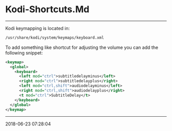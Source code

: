 # Kodi-Shortcuts.Md

----------------------------------------- 
Kodi keymapping is located in:
``` bash
/usr/share/kodi/system/keymaps/keyboard.xml
```

To add something like shortcut for adjusting the volume you can add the following
snippet:

``` xml
<keymap>
  <global>
    <keyboard>
      <left mod="ctrl">subtitledelayminus</left>
      <right mod="ctrl">subtitledelayplus</right>
      <left mod="ctrl,shift">audiodelayminus</left>
      <right mod="ctrl,shift">audiodelayplus</right>
      <t mod="ctrl">SubtitleDelay</t>
    </keyboard>
  </global>
</keymap>
```
-----------------------------------------
2018-06-23 07:28:04
